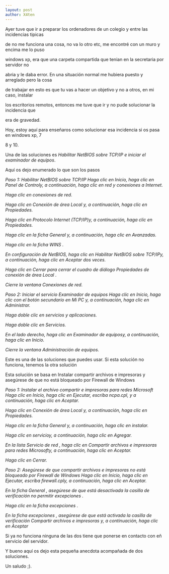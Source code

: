 ```yaml
---
layout: post
author: X4ten
---
```


Ayer tuve que ir a preparar los ordenadores de un colegio y entre las incidencias tipicas

de no me funciona una cosa, no va lo otro etc, me encontré con un muro y encima me lo puso 

windows xp, era que una carpeta compartida que tenian en la secretaria por servidor no

abria y le daba error. En una situación normal me hubiera puesto y arreglado pero la cosa

de trabajar en esto es que tu vas a hacer un objetivo y no a otros, en mi caso, instalar

los escritorios remotos, entonces me tuve que ir y no pude solucionar la incidencia que 

era de gravedad.

Hoy, estoy aquí para enseñaros como solucionar esa incidencia si os pasa en windows xp, 7

8 y 10.

Una de las soluciones es *Habilitar NetBIOS sobre TCP/IP e iniciar el examinador de equipos*.

Aquí os dejo enumerado lo que son los pasos


*Paso 1: Habilitar NetBIOS sobre TCP/IP*
*Haga clic en Inicio, haga clic en Panel de Controly, a continuación, haga clic en red y conexiones a Internet.*

*Haga clic en conexiones de red.*

*Haga clic en Conexión de área Local y, a continuación, haga clic en Propiedades.*

*Haga clic en Protocolo Internet (TCP/IP)y, a continuación, haga clic en Propiedades.*

*Haga clic en la ficha General y, a continuación, haga clic en Avanzadas.*

*Haga clic en la ficha WINS .*

*En configuración de NetBIOS, haga clic en Habilitar NetBIOS sobre TCP/IPy, a continuación, haga clic en Aceptar dos veces.*

*Haga clic en Cerrar para cerrar el cuadro de diálogo Propiedades de conexión de área Local .*

*Cierre la ventana Conexiones de red.*

*Paso 2: Iniciar el servicio Examinador de equipos*
*Haga clic en Inicio, haga clic con el botón secundario en Mi PC y, a continuación, haga clic en Administrar.*

*Haga doble clic en servicios y aplicaciones.*

*Haga doble clic en Servicios.*

*En el lado derecho, haga clic en Examinador de equiposy, a continuación, haga clic en Inicio.*

*Cierre la ventana Administración de equipos.*

Este es una de las soluciones que puedes usar. Si esta solución no funciona, tenemos la otra solución

Esta solución se basa en Instalar compartir archivos e impresoras y asegúrese de que no está bloqueado por Firewall de Windows

*Paso 1: Instalar el archivo compartir e impresoras para redes Microsoft*
*Haga clic en Inicio, haga clic en Ejecutar, escriba ncpa.cpl, y a continuación, haga clic en Aceptar.*

*Haga clic en Conexión de área Local y, a continuación, haga clic en Propiedades.*

*Haga clic en la ficha General y, a continuación, haga clic en instalar.*

*Haga clic en servicioy, a continuación, haga clic en Agregar.*

*En la lista Servicio de red , haga clic en Compartir archivos e impresoras para redes Microsofty, a continuación, haga clic en Aceptar.*

*Haga clic en Cerrar.*

*Paso 2: Asegúrese de que compartir archivos e impresoras no está bloqueado por Firewall de Windows*
*Haga clic en Inicio, haga clic en Ejecutar, escriba firewall.cply, a continuación, haga clic en Aceptar.*

*En la ficha General , asegúrese de que está desactivada la casilla de verificación no permitir excepciones .*

*Haga clic en la ficha excepciones .*

*En la ficha excepciones , asegúrese de que está activada la casilla de verificación Compartir archivos e impresoras y, a continuación, haga clic en Aceptar*

Si ya no funciona ninguna de las dos tiene que ponerse en contacto con eñ servicio del servidor.

Y bueno aquí os dejo esta pequeña anecdota acompañada de dos soluciones.

Un saludo ;).
